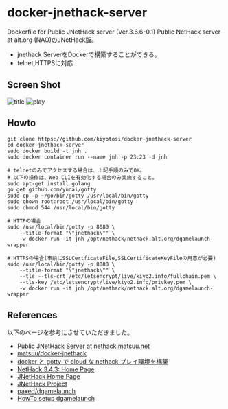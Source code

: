 docker-jnethack-server
======================

Dockerfile for Public JNetHack server (Ver.3.6.6-0.1)
Public NetHack server at alt.org (NAO)のJNetHack版。
- jnethack ServerをDockerで構築することができる。
- telnet,HTTPSに対応

## Screen Shot
![title](https://user-images.githubusercontent.com/19776716/122664420-3a890280-d1dc-11eb-887f-080e37a80d5e.png)
![play](https://user-images.githubusercontent.com/19776716/122664440-60aea280-d1dc-11eb-875a-109a6e483b56.png)

## Howto

    git clone https://github.com/kiyotosi/docker-jnethack-server
    cd docker-jnethack-server
    sudo docker build -t jnh .
    sudo docker container run --name jnh -p 23:23 -d jnh
    
    # telnetのみでアクセスする場合は、上記手順のみでOK。
    # 以下の操作は、Web CLIを有効化する場合のみ実施すること。
    sudo apt-get install golang
    go get github.com/yudai/gotty
    sudo cp -p ~/go/bin/gotty /usr/local/bin/gotty
    sudo chown root:root /usr/local/bin/gotty
    sudo chmod 544 /usr/local/bin/gotty
    
    # HTTPの場合
    sudo /usr/local/bin/gotty -p 8080 \
        --title-format "\"jnethack\"" \
        -w docker run -it jnh /opt/nethack/nethack.alt.org/dgamelaunch-wrapper

    # HTTPSの場合(事前にSSLCertficateFile,SSLCertificateKeyFileの用意が必要)
    sudo /usr/local/bin/gotty -p 8080 \
        --title-format "\"jnethack\"" \
        --tls --tls-crt /etc/letsencrypt/live/kiyo2.info/fullchain.pem \
        --tls-key /etc/letsencrypt/live/kiyo2.info/privkey.pem \
        -w docker run -it jnh /opt/nethack/nethack.alt.org/dgamelaunch-wrapper

## References
以下のページを参考にさせていただきました。
- [Public JNetHack Server at nethack.matsuu.net](https://matsuu.net/nethack/)
- [matsuu/docker-jnethack](https://github.com/matsuu/docker-jnethack)
- [docker と gotty で cloud な nethack プレイ環境を構築](https://qiita.com/rerofumi/items/8bf1c4395eb1e9b07c3f)
- [NetHack 3.4.3: Home Page](http://www.nethack.org/)
- [JNetHack Home Page](http://www.jnethack.org/)
- [JNetHack Project](http://jnethack.sourceforge.jp/)
- [paxed/dgamelaunch](https://github.com/paxed/dgamelaunch)
- [HowTo setup dgamelaunch](http://nethackwiki.com/wiki/User:Paxed/HowTo_setup_dgamelaunch)
